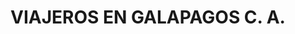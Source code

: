 ---
title: "VIAJEROS EN GALAPAGOS C. A."
url: /puerto-ayora/viajeros-en-galapagos-c-a/
shop: Reisebüro
---